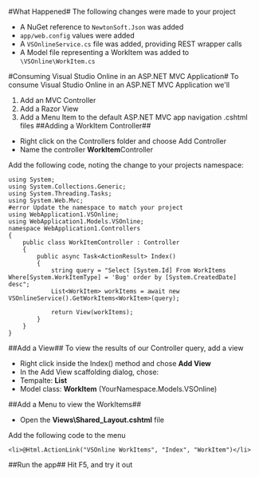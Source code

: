 #What Happened#
The following changes were made to your project

- A NuGet reference to `NewtonSoft.Json` was added
- `app/web.config` values were added
- A `VSOnlineService.cs` file was added, providing REST wrapper calls
- A Model file representing a WorkItem was added to `\VSOnline\WorkItem.cs`  

#Consuming Visual Studio Online in an ASP.NET MVC Application#
To consume Visual Studio Online in an ASP.NET MVC Application we'll


1. Add an MVC Controller 
2. Add a Razor View
2.   Add a Menu Item to the default ASP.NET MVC app navigation .cshtml files
##Adding a WorkItem Controller##

- Right click on the Controllers folder and choose Add Controller
- Name the controller **WorkItem**Controller

Add the following code, noting the change to your projects namespace: 

	using System;
	using System.Collections.Generic;
	using System.Threading.Tasks;
	using System.Web.Mvc;
	#error Update the namespace to match your project
	using WebApplication1.VSOnline;
	using WebApplication1.Models.VSOnline;
	namespace WebApplication1.Controllers
	{
	    public class WorkItemController : Controller
	    {
	        public async Task<ActionResult> Index()
	        {
	            string query = "Select [System.Id] From WorkItems Where[System.WorkItemType] = 'Bug' order by [System.CreatedDate] desc";
	            List<WorkItem> workItems = await new VSOnlineService().GetWorkItems<WorkItem>(query);
	
	            return View(workItems);
	        }
	    }
	}

##Add a View##
To view the results of our Controller query, add a view

- Right click inside the Index() method and chose **Add View**
- In the Add View scaffolding dialog, chose:
- Tempalte: **List**
- Model class: **WorkItem** (YourNamespace.Models.VSOnline)

##Add a Menu to view the WorkItems##

- Open the **Views\Shared\_Layout.cshtml** file

Add the following code to the menu 

	<li>@Html.ActionLink("VSOnline WorkItems", "Index", "WorkItem")</li>
##Run the app##
Hit F5, and try it out

